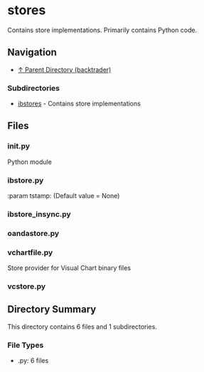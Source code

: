# stores

Contains store implementations. Primarily contains Python code.

## Navigation

* [↑ Parent Directory (backtrader)](../README.md)

### Subdirectories

* [ibstores](ibstores/README.md) - Contains store implementations

## Files

### __init__.py

Python module

### ibstore.py

:param tstamp:  (Default value = None)

### ibstore_insync.py



### oandastore.py



### vchartfile.py

Store provider for Visual Chart binary files

### vcstore.py




## Directory Summary

This directory contains 6 files and 1 subdirectories.

### File Types

* .py: 6 files
